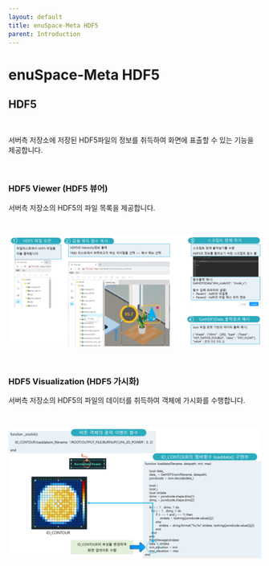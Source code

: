 ```yaml
---
layout: default
title: enuSpace-Meta HDF5
parent: Introduction
---
```


# enuSpace-Meta HDF5

## HDF5

<br>

서버측 저장소에 저장된 HDF5파일의 정보를 취득하여 화면에 표출할 수 있는 기능을 제공합니다.

<br>

### HDF5 Viewer (HDF5 뷰어)


서버측 저장소의 HDF5의 파일 목록을 제공합니다.

<br>

![](./assets/enuSpace_meta_hdf5.png)

<br>

### HDF5 Visualization (HDF5 가시화)


서버측 저장소의 HDF5의 파일의 데이터를 취득하여 객체에 가시화를 수행합니다. 

<br>

![](./assets/enuspace_meta_hdf5_visualization.png)
